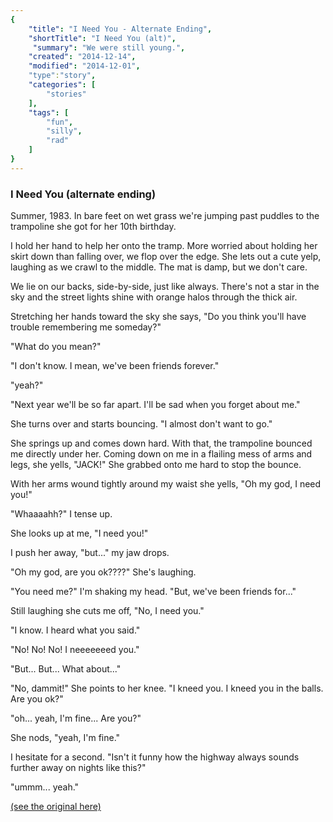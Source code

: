 ```yaml
---
{
    "title": "I Need You - Alternate Ending",
    "shortTitle": "I Need You (alt)",
     "summary": "We were still young.",
    "created": "2014-12-14",
    "modified": "2014-12-01",
    "type":"story",
    "categories": [
        "stories"
    ],
    "tags": [
        "fun",
        "silly",
        "rad"
    ]
}
---
```

### I Need You (alternate ending)

Summer, 1983. In bare feet on wet grass we're jumping past puddles to
the trampoline she got for her 10th birthday.

I hold her hand to help her onto the tramp. More worried about holding
her skirt down than falling over, we flop over the edge. She lets out a
cute yelp, laughing as we crawl to the middle. The mat is damp, but we
don't care.

We lie on our backs, side-by-side, just like always. There's not a star
in the sky and the street lights shine with orange halos through the
thick air.

Stretching her hands toward the sky she says, "Do you think you'll have
trouble remembering me someday?"

"What do you mean?"

"I don't know. I mean, we've been friends forever."

"yeah?"

"Next year we'll be so far apart. I'll be sad when you forget about me."

She turns over and starts bouncing. "I almost don't want to go."

She springs up and comes down hard. With that, the trampoline bounced me
directly under her. Coming down on me in a flailing mess of arms and
legs, she yells, "JACK!" She grabbed onto me hard to stop the bounce.

With her arms wound tightly around my waist she yells, "Oh my god, I
need you!"

"Whaaaahh?" I tense up.

She looks up at me, "I need you!"

I push her away, "but..." my jaw drops.

"Oh my god, are you ok????" She's laughing.

"You need me?" I'm shaking my head. "But, we've been friends for..."

Still laughing she cuts me off, "No, I need you."

"I know. I heard what you said."

"No! No! No! I neeeeeeed you."

"But... But... What about..."

"No, dammit!" She points to her knee. "I kneed you. I kneed you in the
balls. Are you ok?"

"oh... yeah, I'm fine... Are you?"

She nods, "yeah, I'm fine."

I hesitate for a second. "Isn't it funny how the highway always sounds
further away on nights like this?"

"ummm... yeah."

[(see the original here)](i-need-you.html)
